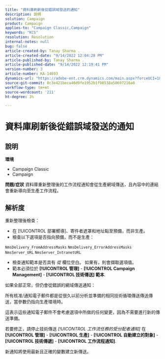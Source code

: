 ```yaml
---
title: "資料庫刷新後從錯誤域發送的通知"
description: 說明
solution: Campaign
product: Campaign
applies-to: "Campaign Classic,Campaign"
keywords: "KCS"
resolution: Resolution
internal-notes: null
bug: false
article-created-by: Tanay Sharma .
article-created-date: "9/14/2022 12:04:28 PM"
article-published-by: Tanay Sharma .
article-published-date: "9/14/2022 12:19:41 PM"
version-number: 3
article-number: KA-14693
dynamics-url: "https://adobe-ent.crm.dynamics.com/main.aspx?forceUCI=1&pagetype=entityrecord&etn=knowledgearticle&id=a95eeb5e-2534-ed11-9db1-002248086735"
source-git-commit: 0c3e421beca46d9fe1952b1f98538a50697216a0
workflow-type: tm+mt
source-wordcount: '211'
ht-degree: 3%

---
```


# 資料庫刷新後從錯誤域發送的通知

## 說明

<b>環境</b>
- Campaign Classic
- Campaign



<b>問題/症狀</b>
資料庫重新整理後的工作流程通知會從生產網域傳送，且內容中的連結會重新導向至生產工作流程。


## 解析度


重新整理後檢查：

- 在 [!UICONTROL 部署嚮導]、寄件者遮罩和地址點至預備，而非生產。
- 檢查以下選項是否指向預備，而不是生產：


`NmsDelivery_FromAddressMasks`
`NmsDelivery_ErrorAddressMasks`
`NmsServer_URL`
`NmsServer_IntranetURL`



- 檢查通知範本是否具有 *從* 欄位空白。 如果有，則會擷取選項值。
- 範本必須位於 <b>[!UICONTROL 管理]</b> - <b>[!UICONTROL Campaign Management]</b> - <b>[!UICONTROL 技術傳送] 範本</b>.




如果全部正常，但仍會從錯誤的網域傳送通知：

所有核准/通知電子郵件都是從很久以前分析並準備的相同技術循環傳送傳送傳送，當參數仍指向生產環境時。

這表示這些通知電子郵件不會考慮選項中所做的任何變更，因為不需要進行新的傳送準備。

若要修正，請停止技術傳送 *[!UICONTROL 工作流任務的受分配者通知]* 在 <b>[!UICONTROL 管理]</b> - <b>[!UICONTROL 生產]</b> - <b>[!UICONTROL 自動建立的對象]</b> - <b>[!UICONTROL 技術傳遞]</b> - <b>[!UICONTROL 工作流程通知]</b>.

新通知將使用最新且正確的變數建立新傳送。


